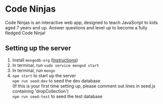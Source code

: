 # Code Ninjas

Code Ninjas is an interactive web app, designed to teach JavaScript to kids aged 7 years and up. Answer questions and level up to become a fully fledged Code Ninja!

## Setting up the server

1. Install `mongodb-org` ([Instructions](https://docs.mongodb.com/manual/administration/install-community/))
2. In terminal, run `sudo service mongod start`   
3. In terminal, run `mongo`  
4. `npm start` to start up the server   
`npm run seed:dev` to seed the dev database   
(If this is your first time setting up, please comment out lines in seed.js containing 'dropCollection')   
`npm run seed:test` to seed the test database

